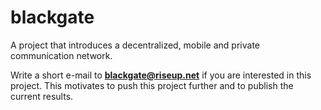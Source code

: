 # blackgate
A project that introduces a decentralized, mobile and private communication network.

Write a short e-mail to **blackgate@riseup.net** if you are interested in this project. This motivates to push this project further and to publish the current results.
